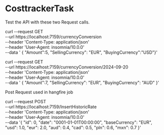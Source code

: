 # CosttrackerTask

Test the API with these two Request calls.

curl --request GET \
  --url https://localhost:7159/currencyConversion \
  --header 'Content-Type: application/json' \
  --header 'User-Agent: insomnia/10.0.0' \
  --data '	{ "Amount":5, "SellingCurrency": "EUR", "BuyingCurrency":"USD"}'


  curl --request GET \
  --url https://localhost:7159/currencyConversion/2024-09-20 \
  --header 'Content-Type: application/json' \
  --header 'User-Agent: insomnia/10.0.0' \
  --data '	{ "Amount":7,
	 "SellingCurrency": "EUR",
	 "BuyingCurrency": "AUD"
	}'

 Post Request used in hangfire job

 curl --request POST \
  --url https://localhost:7159/InsertHistoricRate \
  --header 'Content-Type: application/json' \
  --header 'User-Agent: insomnia/10.0.0' \
  --data '{
  "id": 0,
  "date": "0001-01-01T00:00:00",
  "baseCurrency": "EUR",
  "usd": 1.0,
  "eur": 2.0,
  "aud": 0.4,
  "cad": 0.5,
  "pln": 0.6,
  "mxn": 0.7
}'
